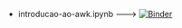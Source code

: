 - introducao-ao-awk.ipynb ---> [![Binder](https://mybinder.org/badge_logo.svg)](https://mybinder.org/v2/gh/odairjosebellini/awk/main)
